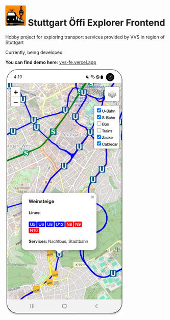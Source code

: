 # ![](./docs/logo64x64.png) Stuttgart Öffi Explorer Frontend

Hobby project for exploring transport services provided by VVS in region of Stuttgart

Currently, being developed

**You can find demo here**: [vvs-fe.vercel.app](https://vvs-fe.vercel.app/)

![](./docs/mobile.png)